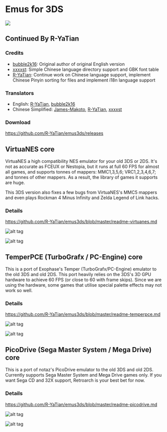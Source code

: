 # Emus for 3DS 
<p align="left">
<a title="GitHub all releases" target="_blank" href="https://github.com/R-YaTian/emus3ds/releases/latest"><img src="https://img.shields.io/github/downloads/R-YaTian/emus3ds/total"></a>
</p>

## Continued By R-YaTian

### Credits
- [bubble2k16](https://github.com/bubble2k16): Original author of original English version
- [xxxxst](https://github.com/xxxxst): Simple Chinese language directory support and GBK font table
- [R-YaTian](https://github.com/R-YaTian): Continue work on Chinese language support, implement Chinese Pinyin sorting for files and implement i18n language support

### Translators
- English: [R-YaTian](https://github.com/R-YaTian), [bubble2k16](https://github.com/bubble2k16)
- Chinese Simplified: [James-Makoto](https://github.com/James-Makoto), [R-YaTian](https://github.com/R-YaTian), [xxxxst](https://github.com/xxxxst)

### Download

https://github.com/R-YaTian/emus3ds/releases

## VirtuaNES core

VirtuaNES a high compatibility NES emulator for your old 3DS or 2DS. It's not as accurate as FCEUX or Nestopia, but it runs at full 60 FPS for almost all games, and supports tonnes of mappers: MMC1,3,5,6; VRC1,2,3,4,6,7; and tonnes of other mappers. As a result, the library of games it supports are huge. 

This 3DS version also fixes a few bugs from VirtuaNES's MMC5 mappers and even plays Rockman 4 Minus Infinity and Zelda Legend of Link hacks.

### Details

https://github.com/R-YaTian/emus3ds/blob/master/readme-virtuanes.md

![alt tag](https://github.com/R-YaTian/emus3ds/blob/master/screenshots/VirtuaNES%20-%20Gradius%20II.bmp)

![alt tag](https://github.com/R-YaTian/emus3ds/blob/master/screenshots/VirtuaNES%20-%20Kirby's%20Adventure.bmp)

## TemperPCE (TurboGrafx / PC-Engine) core

This is a port of Exophase's Temper (TurboGrafx/PC-Engine) emulator to the old 3DS and old 2DS. This port heavily relies on the 3DS's 3D GPU hardware to achieve 60 FPS (or close to 60 with frame skips). Since we are using the hardware, some games that utilise special palette effects may not work so well.

### Details

https://github.com/R-YaTian/emus3ds/blob/master/readme-temperpce.md

![alt tag](https://github.com/R-YaTian/emus3ds/blob/master/screenshots/TemperPCE01.bmp)

![alt tag](https://github.com/R-YaTian/emus3ds/blob/master/screenshots/TemperPCE04.bmp)

## PicoDrive (Sega Master System / Mega Drive) core

This is a port of notaz's PicoDrive emulator to the old 3DS and old 2DS. Currently supports Sega Master System and Mega Drive games only. If you want Sega CD and 32X support, Retroarch is your best bet for now.

### Details

https://github.com/R-YaTian/emus3ds/blob/master/readme-picodrive.md

![alt tag](https://github.com/R-YaTian/emus3ds/blob/master/screenshots/PicoDrive01.bmp)

![alt tag](https://github.com/R-YaTian/emus3ds/blob/master/screenshots/PicoDrive02.bmp)
